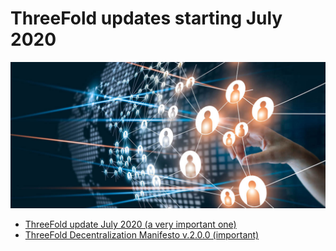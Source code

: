 # ThreeFold updates starting July 2020

![](./img/information_cloud.png)

- <a href="ThreeFold update doc July 2020.pdf">ThreeFold update July 2020 (a very important one)</a>
- <a href="ThreeFold Decentralization Manifesto v_2_0_0.pdf">ThreeFold Decentralization Manifesto v.2.0.0 (important)</a>
 

 